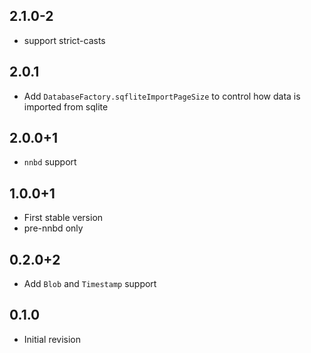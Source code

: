 ## 2.1.0-2

* support strict-casts

## 2.0.1

* Add `DatabaseFactory.sqfliteImportPageSize` to control how data is imported from sqlite

## 2.0.0+1

* `nnbd` support

## 1.0.0+1

* First stable version
* pre-nnbd only

## 0.2.0+2

* Add `Blob` and `Timestamp` support

## 0.1.0

* Initial revision
